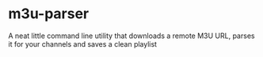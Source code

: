 # m3u-parser
A neat little command line utility that downloads a remote M3U URL, parses it for your channels and saves a clean playlist
